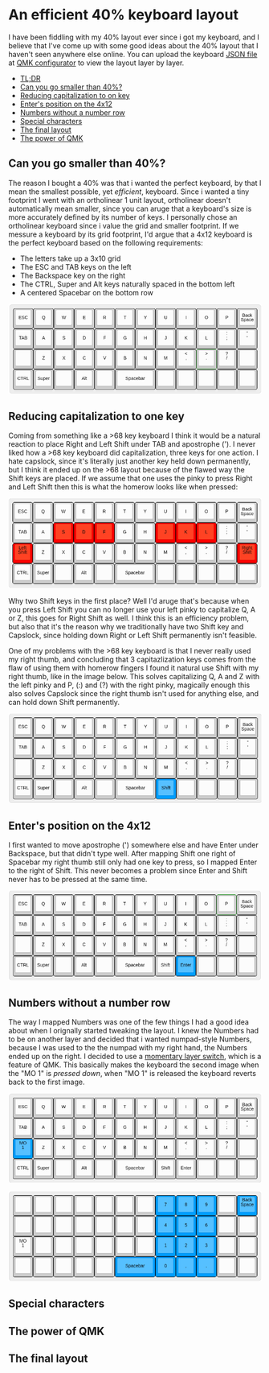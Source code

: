 # An efficient 40% keyboard layout
I have been fiddling with my 40% layout ever since i got my keyboard, and I believe that I've come up with some good ideas about the 40% layout that I haven't seen anywhere else online. You can upload the keyboard [JSON file](https://github.com/EdvardSire/keyboard/blob/master/niu_mini_layout_planck_mit_mine.json) at [QMK configurator](https://config.qmk.fm/#/) to view the layout layer by layer.

* [TL;DR](https://github.com/EdvardSire/keyboard#the-final-layout)
* [Can you go smaller than 40%?]()
* [Reducing capitalization to on key]()
* [Enter's position on the 4x12]()
* [Numbers without a number row]()
* [Special characters]()
* [The final layout]()
* [The power of QMK](https://github.com/EdvardSire/keyboard#the-power-of-qmk)


## Can you go smaller than 40%?
The reason I bought a 40% was that i wanted the perfect keyboard, by that I mean the smallest possible, yet *efficient*, keyboard. Since i wanted a tiny footprint I went with an ortholinear 1 unit layout, ortholinear doesn't automatically mean smaller, since you can aruge that a keyboard's size is more accurately defined by its number of keys. I personally chose an ortholinear keyboard since i value the grid and smaller footprint. If we messure a keyboard by its grid footprint, I'd argue that a 4x12 keyboard is the perfect keyboard based on the following requirements:

* The letters take up a 3x10 grid
* The ESC and TAB keys on the left
* The Backspace key on the right
* The CTRL, Super and Alt keys naturally spaced in the bottom left
* A centered Spacebar on the bottom row

![Initial keyboard](/images/keyboard-layout-initial.png)


## Reducing capitalization to one key
Coming from something like a >68 key keyboard I think it would be a natural reaction to place Right and Left Shift under TAB and apostrophe ('). I never liked how a >68 key keyboard did capitalization, three keys for one action. I hate capslock, since it's literally just another key held down permanently, but I think it ended up on the >68 layout because of the flawed way the Shift keys are placed. If we assume that one uses the pinky to press Right and Left Shift then this is what the homerow looks like when pressed:

![Shiftkey homerow](/images/keyboard-layout-shiftkey-homerow.png)

Why two Shift keys in the first place? Well I'd aruge that's because when you press Left Shift you can no longer use your left pinky to capitalize Q, A or Z, this goes for Right Shift as well. I think this is an efficiency problem, but also that it's the reason why we traditionally have two Shift key and Capslock, since holding down Right or Left Shift permanently isn't feasible.

One of my problems with the >68 key keyboard is that I never really used my right thumb, and concluding that 3 capitazlization keys comes from the flaw of using them with homerow fingers I found it natural use Shift with my right thumb, like in the image below. This solves capitalizing Q, A and Z with the left pinky and P, (:) and (?) with the right pinky, magically enough this also solves Capslock since the right thumb isn't used for anything else, and can hold down Shift permanently.

![Shift keyboard](/images/keyboard-layout-shift.png)


## Enter's position on the 4x12
I first wanted to move apostrophe (') somewhere else and have Enter under Backspace, but that didn't type well. After mapping Shift one right of Spacebar my right thumb still only had one key to press, so I mapped Enter to the right of Shift. This never becomes a problem since Enter and Shift never has to be pressed at the same time.

![Enter keyboard](/images/keyboard-layout-enter.png)


## Numbers without a number row
The way I mapped Numbers was one of the few things I had a good idea about when I orignally started tweaking the layout. I knew the Numbers had to be on another layer and decided that i wanted numpad-style Numbers, because I was used to the the numpad with my right hand, the Numbers ended up on the right. I decided to use a [momentary layer switch](https://docs.qmk.fm/#/keycodes?id=layer-switching), which is a feature of QMK. This basically makes the keyboard the second image when the "MO 1" is *pressed down*, when "MO 1" is released the keyboard reverts back to the first image.

![Numbers keyboard](/images/keyboard-layout-numbers-initial.png)

![Numbers-layer keyboard](/images/keyboard-layout-numbers-layer.png)


## Special characters
## The power of QMK
## The final layout
